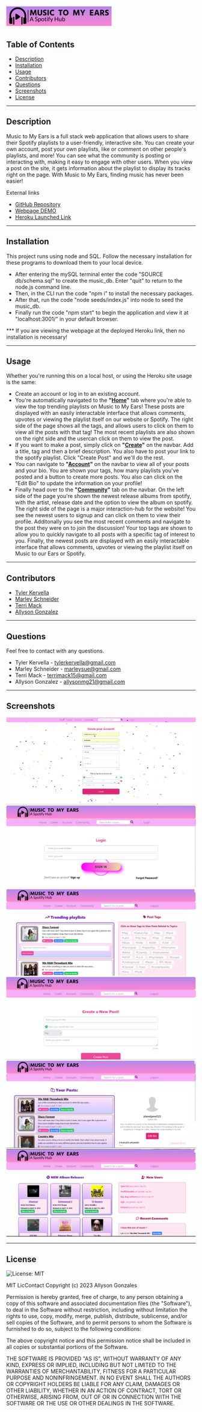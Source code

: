 # <img src="public\images\Logo.PNG" width="280">


## Table of Contents

- [Description](#description)
- [Installation](#installation)
- [Usage](#usage)
- [Contributors](#contributors)
- [Questions](#questions)
- [Screenshots](#screenshots)
- [License](#license)

---

## Description

Music to My Ears is a full stack web application that allows users to share their Spotify playlists to a user-friendly, interactive site. You can create your own account, post your own playlists, like or comment on other people's playlists, and more! You can see what the community is posting or interacting with, making it easy to engage with other users. When you view a post on the site, it gets information about the playlist to display its tracks right on the page. With Music to My Ears, finding music has never been easier!

External links 
- [GitHub Repository](https://github.com/Ally27/Music-to-My-Ears)
- [Webpage DEMO](https://www.loom.com/share/693a3100ec2043d99570dace81546b34)
- [Heroku Launched Link](https://music-to-my-ears1.herokuapp.com/)

---

## Installation
This project runs using node and SQL. Follow the necessary installation for these programs to download them to your local device. 
- After entering the mySQL terminal enter the code "SOURCE db/schema.sql" to create the music_db. Enter "quit" to return to the node.js command line.
- Then, in the CLI run the code "npm i" to install the necessary packages.
- After that, run the code "node seeds/index.js" into node to seed the music_db.
- Finally run the code "npm start" to begin the application and view it at "localhost:3001/" in your default browser. 

*** If you are viewing the webpage at the deployed Heroku link, then no installation is necessary! 

---

## Usage
Whether you're running this on a local host, or using the Heroku site usage is the same:
- Create an account or log in to an existing account.
- You're automatically navigated to the <b>"<u>Home</u>"</b> tab where you're able to view the top trending playlists on Music to My Ears! These posts are displayed with an easily interactable interface that allows comments, upvotes or viewing the playlist itself on our website or Spotify. The right side of the page shows all the tags, and allows users to click on them to view all the posts with that tag! The most recent playlists are also shown on the right side and the usercan click on them to view the post. 
- If you want to make a post, simply click on <b>"<u>Create</u>"</b> on the navbar. Add a title, tag and then a brief description. You also have to post your link to the spotify playlist. Click "Create Post" and we'll do the rest. 
- You can navigate to <b>"<u>Account</u>"</b> on the navbar to view all of your posts and your bio. You are shown your tags, how many playlists you've posted and a button to create more posts. You also can click on the "Edit Bio" to update the information on your profile! 
- Finally head over to the <b>"<u>Community</u>"</b> tab on the navbar. On the left side of the page you're shown the newest release albums from spotify, with the artist, release date and the option to view the album on spotify. The right side of the page is a major interaction-hub for the website! You see the newest users to signup and can click on them to view their profile. Additonally you see the most recent comments and navigate to the post they were on to join the discussion! Your top tags are shown to allow you to quickly navigate to all posts with a specific tag of interest to you. Finally, the newest posts are displayed with an easily interactable interface that allows comments, upvotes or viewing the playlist itself on Music to our Ears or Spotify. 

---

## Contributors

- [Tyler Kervella](https://github.com/tykervella)
- [Marley Schneider](https://github.com/marleyschneiderr)
- [Terri Mack](https://github.com/terrinmack)
- [Allyson Gonzalez](https://github.com/Ally27)

---

## Questions

Feel free to contact with any questions.
- Tyler Kervella - tylerkervella@gmail.com
- Marley Schneider - marleysue@gmail.com
- Terri Mack - terrimack15@gmail.com
- Allyson Gonzalez - allysonmg21@gmail.com

---

## Screenshots
![Sign Up](./public/images/signup.png)
![Login](./public/images/login.png)
![Homepage](./public/images/homepage.png)
![Create](./public/images/createpost.png)
![Account](./public/images/account.PNG)
![Community](./public/images/community.png)

---

## License

![License: MIT](https://img.shields.io/badge/License-MIT-yellow.svg)

MIT LicContact
Copyright (c) 2023 Allyson Gonzales

Permission is hereby granted, free of charge, to any person obtaining a copy
of this software and associated documentation files (the "Software"), to deal
in the Software without restriction, including without limitation the rights
to use, copy, modify, merge, publish, distribute, sublicense, and/or sell
copies of the Software, and to permit persons to whom the Software is
furnished to do so, subject to the following conditions:

The above copyright notice and this permission notice shall be included in all
copies or substantial portions of the Software.

THE SOFTWARE IS PROVIDED "AS IS", WITHOUT WARRANTY OF ANY KIND, EXPRESS OR
IMPLIED, INCLUDING BUT NOT LIMITED TO THE WARRANTIES OF MERCHANTABILITY,
FITNESS FOR A PARTICULAR PURPOSE AND NONINFRINGEMENT. IN NO EVENT SHALL THE
AUTHORS OR COPYRIGHT HOLDERS BE LIABLE FOR ANY CLAIM, DAMAGES OR OTHER
LIABILITY, WHETHER IN AN ACTION OF CONTRACT, TORT OR OTHERWISE, ARISING FROM,
OUT OF OR IN CONNECTION WITH THE SOFTWARE OR THE USE OR OTHER DEALINGS IN THE
SOFTWARE.
